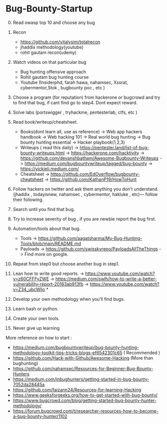 # Bug-Bounty-Startup

0. Read owasp top 10 and choose any bug

1. Recon
     * https://github.com/vitalysim/totalrecon
     * jhaddix methodology(youtube)
     * rohit gautam recon(udemy)

2. Watch videos on that particular bug
     * Bug hunting offensive approach 
     * Rohit gautam bug hunting course
     * Youtube (Insiderphd, farah hawa, nahamsec, Xssrat, cybermentor,Stok , bugbounty poc , etc )

3. Choose a program (for reputation) from hackerone or bugcrowd and try to find that bug, if cant find go to step4. Dont expect reward.

4. Solve labs (portswigger , tryhackme, pentesterlab, ctfs, etc )

5. Read book/writeup/cheatsheet.
     * Books(dont learn all, use as reference)
         -> Web app hackers handbook
         -> Web hacking 101 
         -> Real world bug hunting
         -> Bug bounty hunting essential
         -> Hacker playbook(1,2,3)
     * Writeups ( read this daily)
         -> https://pentester.land/list-of-bug-bounty-writeups.html
         -> https://hackerone.com/hacktivity
         -> https://github.com/devanshbatham/Awesome-Bugbounty-Writeups
         -> https://medium.com/bugbountywriteup/tagged/bug-bounty
         -> https://vickieli.medium.com/
     * Cheatsheet
         -> https://github.com/EdOverflow/bugbounty-cheatsheet
         -> https://github.com/KathanP19/HowToHunt

6. Follow hackers on twitter and ask them anything you don’t understand.(jhaddix , todayisnew, nahamsec , cybermentor, hakluke , etc)— follow their following.

7. Search until you find that bug.

8. Try to increase severity of bug , if you are newbie report the bug first. 

8. Automation/tools about that bug.
     * Tools
        -> https://github.com/aagatsharma/My-Bug-Hunting-Tools/blob/main/README.md
     * Payloads
        -> https://github.com/swisskyrepo/PayloadsAllTheThings
        -> Find more on google. 

9. Repeat from step0 but choose another bug in step1.

10. Lean how to write good reports.
        -> https://www.youtube.com/watch?v=z60CFFFyZWE
        -> https://medium.com/swlh/how-to-write-a-better-vulnerability-report-20163ab913fb
        -> https://www.youtube.com/watch?v=Z34_ubcWljo
        *
11. Develop your own methodology when you’ll find bugs.

12. Learn bash or python.

13. Create your own tools. 

14. Never give up learning

          
More reference on how to start : 
   * https://medium.com/bugbountywriteup/bug-bounty-hunting-methodology-toolkit-tips-tricks-blogs-ef6542301c65 ( Recommended )
   * https://github.com/Hack-with-Github/Awesome-Hacking (More than bughunting)
   * https://github.com/nahamsec/Resources-for-Beginner-Bug-Bounty-Hunters
   * https://medium.com/inbughunters/getting-started-in-bug-bounty-7052da28445a
   * https://github.com/faizann24/Resources-for-learning-Hacking
   * https://www.geeksforgeeks.org/how-to-get-started-with-bug-bounty/
   * https://www.bugcrowd.com/blog/getting-started-bug-bounty-hunter-methodology/
   * https://forum.bugcrowd.com/t/researcher-resources-how-to-become-a-bug-bounty-hunter/1102
